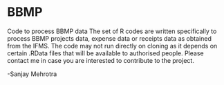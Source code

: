 # BBMP
Code to process BBMP data
The set of R codes are written specifically to process BBMP projects data, expense data or receipts data as obtained from the IFMS.
The code may not run directly on cloning as it depends on certain .RData files that will be available to authorised people.
Please contact me in case you are interested to contribute to the project.

-Sanjay Mehrotra
